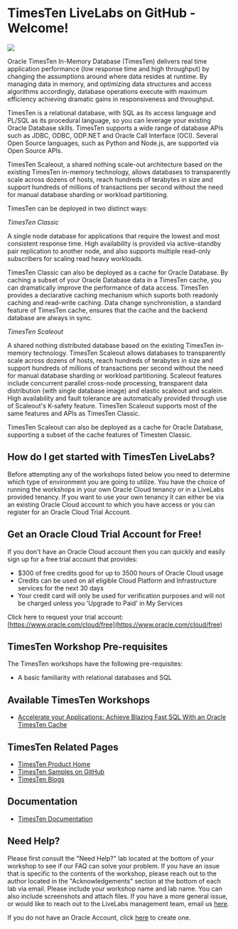 # TimesTen LiveLabs on GitHub - Welcome!
[![](../../common/images/livelabs-banner-formarketplace.png)](https://developer.oracle.com/livelabs)

Oracle TimesTen In-Memory Database (TimesTen) delivers real time application performance (low response time and high throughput) by changing the assumptions around where data resides at runtime. By managing data in memory, and optimizing data structures and access algorithms accordingly, database operations execute with maximum efficiency achieving dramatic gains in responsiveness and throughput.

TimesTen is a relational database, with SQL as its access language and PL/SQL as its procedural language, so you can leverage your existing Oracle Database skills. TimesTen supports a wide range of database APIs such as JDBC, ODBC, ODP.NET and Oracle Call Interface (OCI). Several Open Source languages, such as Python and Node.js, are supported via Open Source APIs.

TimesTen Scaleout, a shared nothing scale-out architecture based on the existing TimesTen in-memory technology, allows databases to transparently scale across dozens of hosts, reach hundreds of terabytes in size and support hundreds of millions of transactions per second without the need for manual database sharding or workload partitioning. 

TimesTen can be deployed in two distinct ways:

_TimesTen Classic_

A single node database for applications that require the lowest and most consistent response time. High availability is provided via active-standby pair replication to another node, and also supports multiple read-only subscribers for scaling read heavy workloads.

TimesTen Classic can also be deployed as a cache for Oracle Database. By caching a subset of your Oracle Database data in a TimesTen cache, you can dramatically improve the performance of data access. TimesTen provides a declarative caching mechanism which suports both readonly caching and read-write caching. Data change synchronistion, a standard feature of TimesTen cache, ensures that the cache and the backend database are always in sync.

_TimesTen Scaleout_

A shared nothing distributed database based on the existing TimesTen in-memory technology. TimesTen Scaleout allows databases to transparently scale across dozens of hosts, reach hundreds of terabytes in size and support hundreds of millions of transactions per second without the need for manual database sharding or workload partitioning. Scaleout features include concurrent parallel cross-node processing, transparent data distribution (with single database image) and elastic scaleout and scalein. High availability and fault tolerance are automatically provided through use of Scaleout's K-safety feature. TimesTen Scaleout supports most of the same features and APIs as TimesTen Classic.

TimesTen Scaleout can also be deployed as a cache for Oracle Database, supporting a subset of the cache features of Timesten Classic.


## How do I get started with TimesTen LiveLabs?

Before attempting any of the workshops listed below you need to determine which type of environment you are going to utilize. You have the choice of running the workshops in your own Oracle Cloud tenancy or in a LiveLabs provided tenancy. If you want to use your own tenancy it can either be via an existing Oracle Cloud account to which you have access or you can register for an Oracle Cloud Trial Account.

## Get an Oracle Cloud Trial Account for Free!
If you don't have an Oracle Cloud account then you can quickly and easily sign up for a free trial account that provides:
- $300 of free credits good for up to 3500 hours of Oracle Cloud usage
- Credits can be used on all eligible Cloud Platform and Infrastructure services for the next 30 days
- Your credit card will only be used for verification purposes and will not be charged unless you 'Upgrade to Paid' in My Services

Click here to request your trial account: [https://www.oracle.com/cloud/free](https://www.oracle.com/cloud/free)

## TimesTen Workshop Pre-requisites

The TimesTen workshops have the following pre-requisites:
  
- A basic familiarity with relational databases and SQL

## Available TimesTen Workshops
- [Accelerate your Applications: Achieve Blazing Fast SQL With an Oracle TimesTen Cache](https://apexapps.oracle.com/pls/apex/dbpm/r/livelabs/view-workshop?wid=3282)

## TimesTen Related Pages
- [TimesTen Product Home](https://www.oracle.com/au/application-development/)
- [TimesTen Samples on GitHub](https://github.com/oracle-samples/oracle-timesten-samples)
- [TimesTen Blogs](https://blogs.oracle.com/timesten/)

## Documentation
- [TimesTen Documentation](https://docs.oracle.com/en/database/other-databases/timesten/)
 
## Need Help?
Please first consult the "Need Help?" lab located at the bottom of your workshop to see if our FAQ can solve your problem.  If you have an issue that is specific to the contents of the workshop, please reach out to the author located in the "Acknowledgements" section at the bottom of each lab via email. Please include your workshop name and lab name. You can also include screenshots and attach files. If you have a more general issue, or would like to reach out to the LiveLabs management team, email us [here](mailto:livelabs-help_us@oracle.com).   

If you do not have an Oracle Account, click [here](https://profile.oracle.com/myprofile/account/create-account.jspx) to create one.
